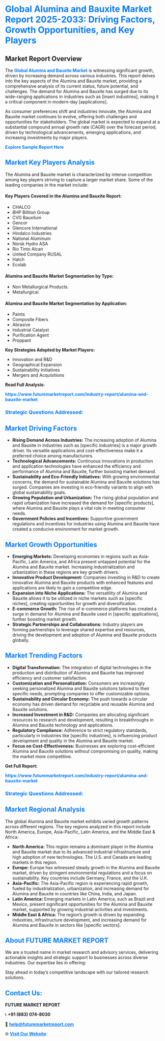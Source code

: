 <h1 style="color: #007BFF;">Global Alumina and Bauxite Market Report 2025-2033: Driving Factors, Growth Opportunities, and Key Players</h1>

<section id="overview">
<h2>Market Report Overview</h2>
<p>The <a href="https://www.futuremarketreport.com/industry-report/alumina-and-bauxite-market" style="color: #007BFF; text-decoration: none;"><strong>Global Alumina and Bauxite Market</strong></a> is witnessing significant growth, driven by increasing demand across various industries. This report delves into the key aspects of the Alumina and Bauxite market, providing a comprehensive analysis of its current status, future potential, and challenges. The demand for Alumina and Bauxite has surged due to its wide-ranging applications in industries such as [insert industries], making it a critical component in modern-day [applications].</p>
<p>As consumer preferences shift and industries innovate, the Alumina and Bauxite market continues to evolve, offering both challenges and opportunities for stakeholders. The global market is expected to expand at a substantial compound annual growth rate (CAGR) over the forecast period, driven by technological advancements, emerging applications, and increasing investments by major players.</p>
</section>

<section id="overview">
<p><a href="https://www.futuremarketreport.com/request-sample/reportId=64235" style="color: #007BFF; text-decoration: none;"><strong>Explore Sample Report Here</strong></a></p>
</section>

<section id="key-players">
<h2 style="color: #007BFF;">Market Key Players Analysis</h2>
<p>The Alumina and Bauxite market is characterized by intense competition among key players striving to capture a larger market share. Some of the leading companies in the market include:</p>
<h4>Key Players Covered in the Alumina and Bauxite Report:</h4>
<ul><li>CHALCO</li><li>BHP Billiton Group</li><li>CVG Bauxilum</li><li>Gencor</li><li>Glencore International</li><li>Hindalco Industries</li><li>National Aluminum</li><li>Norsk Hydro ASA</li><li>Rio Tinto Alcan</li><li>United Company RUSAL</li><li>Hatch</li><li>Ecolab</li></ul>
<h4>Alumina and Bauxite Market Segmentation by Type:</h4>
<ul><li>Non Metallurgical Products.</li><li>Metallurgical</li></ul>

<h4>Alumina and Bauxite Market Segmentation by Application:</h4>
<ul><li>Paints</li><li>Composite Fibers</li><li>Abrasive</li><li>Industrial Catalyst</li><li>Purification Agent</li><li>Proppant</li></ul>
<p><strong>Key Strategies Adopted by Market Players:</strong></p>
<ul>
<li>Innovation and R&D</li>
<li>Geographical Expansion</li>
<li>Sustainability Initiatives</li>
<li>Mergers and Acquisitions</li>
</ul>
</section>

<section>
<p><strong>Read Full Analysis: </strong></p><a href="https://www.futuremarketreport.com/industry-report/alumina-and-bauxite-market" style="color: #007BFF; text-decoration: none;"><strong>https://www.futuremarketreport.com/industry-report/alumina-and-bauxite-market</strong></a>
<h3 style="color: #007BFF;">Strategic Questions Addressed:</h3>
</section>

<section id="driving-factors">
<h2 style="color: #007BFF;">Market Driving Factors</h2>
<ul>
<li><strong>Rising Demand Across Industries:</strong> The increasing adoption of Alumina and Bauxite in industries such as [specific industries] is a major growth driver. Its versatile applications and cost-effectiveness make it a preferred choice among manufacturers.</li>
<li><strong>Technological Advancements:</strong> Continuous innovations in production and application technologies have enhanced the efficiency and performance of Alumina and Bauxite, further boosting market demand.</li>
<li><strong>Sustainability and Eco-Friendly Initiatives:</strong> With growing environmental concerns, the demand for sustainable Alumina and Bauxite solutions has surged. Companies are investing in eco-friendly variants to align with global sustainability goals.</li>
<li><strong>Growing Population and Urbanization:</strong> The rising global population and rapid urbanization have increased the demand for [specific products], where Alumina and Bauxite plays a vital role in meeting consumer needs.</li>
<li><strong>Government Policies and Incentives:</strong> Supportive government regulations and incentives for industries using Alumina and Bauxite have created a conducive environment for market growth.</li>
</ul>
</section>

<section id="growth-opportunities">
<h2 style="color: #007BFF;">Market Growth Opportunities</h2>
<ul>
<li><strong>Emerging Markets:</strong> Developing economies in regions such as Asia-Pacific, Latin America, and Africa present untapped potential for the Alumina and Bauxite market. Increasing industrialization and urbanization in these regions are key growth drivers.</li>
<li><strong>Innovative Product Development:</strong> Companies investing in R&D to create innovative Alumina and Bauxite products with enhanced features and applications are likely to gain a competitive edge.</li>
<li><strong>Expansion into Niche Applications:</strong> The versatility of Alumina and Bauxite allows it to be utilized in niche markets such as [specific niches], creating opportunities for growth and diversification.</li>
<li><strong>E-commerce Growth:</strong> The rise of e-commerce platforms has created a surge in demand for Alumina and Bauxite used in [specific applications], further boosting market growth.</li>
<li><strong>Strategic Partnerships and Collaborations:</strong> Industry players are forming partnerships to leverage shared expertise and resources, driving the development and adoption of Alumina and Bauxite products globally.</li>
</ul>
</section>

<section id="trending-factors">
<h2 style="color: #007BFF;">Market Trending Factors</h2>
<ul>
<li><strong>Digital Transformation:</strong> The integration of digital technologies in the production and distribution of Alumina and Bauxite has improved efficiency and customer satisfaction.</li>
<li><strong>Customization and Personalization:</strong> Consumers are increasingly seeking personalized Alumina and Bauxite solutions tailored to their specific needs, prompting companies to offer customizable options.</li>
<li><strong>Sustainability and Circular Economy:</strong> The push towards a circular economy has driven demand for recyclable and reusable Alumina and Bauxite solutions.</li>
<li><strong>Increased Investment in R&D:</strong> Companies are allocating significant resources to research and development, resulting in breakthroughs in Alumina and Bauxite technology and applications.</li>
<li><strong>Regulatory Compliance:</strong> Adherence to strict regulatory standards, particularly in industries like [specific industries], is influencing product development and quality in the Alumina and Bauxite market.</li>
<li><strong>Focus on Cost-Effectiveness:</strong> Businesses are exploring cost-efficient Alumina and Bauxite solutions without compromising on quality, making the market more competitive.</li>
</ul>
</section>

<section>
<p><strong>Get Full Report: </strong></p><a href="https://www.futuremarketreport.com/industry-report/alumina-and-bauxite-market" style="color: #007BFF; text-decoration: none;"><strong>https://www.futuremarketreport.com/industry-report/alumina-and-bauxite-market</strong></a>
<h3 style="color: #007BFF;">Strategic Questions Addressed:</h3>
</section>


<section id="regional-analysis">
<h2 style="color: #007BFF;">Market Regional Analysis</h2>
<p>The global Alumina and Bauxite market exhibits varied growth patterns across different regions. The key regions analyzed in this report include North America, Europe, Asia-Pacific, Latin America, and the Middle East & Africa:</p>
<ul>
<li><strong>North America:</strong> This region remains a dominant player in the Alumina and Bauxite market due to its advanced industrial infrastructure and high adoption of new technologies. The U.S. and Canada are leading markets in this region.</li>
<li><strong>Europe:</strong> Europe has witnessed steady growth in the Alumina and Bauxite market, driven by stringent environmental regulations and a focus on sustainability. Key countries include Germany, France, and the U.K.</li>
<li><strong>Asia-Pacific:</strong> The Asia-Pacific region is experiencing rapid growth, fueled by industrialization, urbanization, and increasing demand for Alumina and Bauxite in countries like China, India, and Japan.</li>
<li><strong>Latin America:</strong> Emerging markets in Latin America, such as Brazil and Mexico, present significant opportunities for the Alumina and Bauxite market, supported by growing industrial activities and investments.</li>
<li><strong>Middle East & Africa:</strong> The region’s growth is driven by expanding industries, infrastructure development, and increasing demand for Alumina and Bauxite in sectors like [specific sectors].</li>
</ul>
</section>

<footer>
<h2 style="color: #007BFF;">About FUTURE MARKET REPORT</h2>
<p>We are a trusted name in market research and advisory services, delivering actionable insights and strategic support to businesses across diverse industries. Our expertise lies in offering:</p>

<p>Stay ahead in today’s competitive landscape with our tailored research solutions.</p>

<h2 style="color: #007BFF;">Contact Us:</h2>
<p><strong>FUTURE MARKET REPORT</strong></p>
<p>📞 <strong>+91 (883) 074-8030</strong></p>
<p>📧 <strong><a href="mailto:help@futuremarketreport.com" style="color: #007BFF;">help@futuremarketreport.com</a></strong></p>
<p>🌐 <strong><a href="https://www.futuremarketreport.com/" style="color: #007BFF;">Visit Our Website</a></strong></p>
</footer>